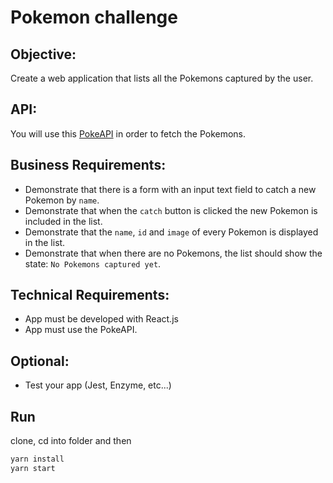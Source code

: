 # Pokemon challenge

## Objective:

Create a web application that lists all the Pokemons captured by the user.

## API:

You will use this [PokeAPI](https://pokeapi.co/) in order to fetch the Pokemons.

## Business Requirements:

* Demonstrate that there is a form with an input text field to catch a new Pokemon by `name`.
* Demonstrate that when the `catch` button is clicked the new Pokemon is included in the list.
* Demonstrate that  the `name`, `id` and `image` of every Pokemon is displayed in the list.
* Demonstrate that when there are no Pokemons, the list should show the state: `No Pokemons captured yet`.

## Technical Requirements:

* App must be developed with React.js
* App must use the PokeAPI.

## Optional:

* Test your app (Jest, Enzyme, etc...)

## Run
clone, cd into folder and then
```bash
yarn install
yarn start
```
